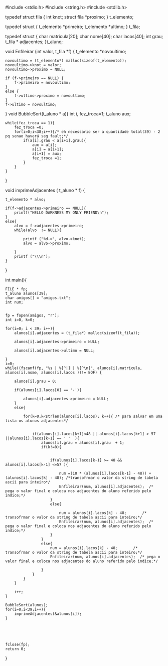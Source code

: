#include <stdio.h>
#include <string.h>
#include <stdlib.h>



typedef struct fila {
	int knot;
	struct fila *proximo;
} t_elemento;
				
typedef struct {
	t_elemento *primeiro;
	t_elemento *ultimo;
} t_fila;

typedef struct {
	char matricula[20];
	char nome[40];
	char lacos[40];
	int grau;
	t_fila * adjacentes;
}t_aluno;



void Enfileirar (int valor, t_fila *f) {
	t_elemento *novoultimo;	

	novoultimo = (t_elemento*) malloc(sizeof(t_elemento));		
	novoultimo->knot = valor;
	novoultimo->proximo = NULL;									

	if (f->primeiro == NULL) {									
		f->primeiro = novoultimo;
	}
	else {
		f->ultimo->proximo = novoultimo;						
	}
	f->ultimo = novoultimo;										
}
void BubbleSort(t_aluno * a){
	int i, fez_troca=1;
	t_aluno aux;

	while(fez_troca == 1){
		fez_troca =0;
		for(i=0;i<38;i++){/* eh necessario ser a quantidade total(39) - 2 pq senao haverá seg fault;*/
			if(a[i].grau < a[i+1].grau){
				aux = a[i];
				a[i] = a[i+1];
				a[i+1] = aux;
				fez_troca =1;
			}
		}
	}

}


void imprimeAdjacentes ( t_aluno * f) {

	t_elemento * alvo;

	if(f->adjacentes->primeiro == NULL){
		printf("HELLO DARKNESS MY ONLY FRIEND\n");
	}
	else{
		alvo = f->adjacentes->primeiro;
		while(alvo  != NULL){
		
			printf ("%d->", alvo->knot);
			alvo = alvo->proximo;

		}
		printf ("\\\n");
	}

}

int main(){


	FILE * fp;
	t_aluno alunos[39];
	char amigos[] = "amigos.txt";
	int	num;

	
	fp = fopen(amigos, "r");
	int i=0, k=0;	

	for(i=0; i < 39; i++){
		alunos[i].adjacentes = (t_fila*) malloc(sizeof(t_fila)); 
		
		alunos[i].adjacentes->primeiro = NULL;
	
		alunos[i].adjacentes->ultimo = NULL;

	}
	i=0;
	while((fscanf(fp, "%s | %[^|] | %[^\n]", alunos[i].matricula, alunos[i].nome, alunos[i].lacos ))!= EOF) {
	
		alunos[i].grau = 0;
	
		if(alunos[i].lacos[0] == '-'){
		
			alunos[i].adjacentes->primeiro = NULL;
		}
		else{	
			
			for(k=0;k<strlen(alunos[i].lacos); k++){ /* para salvar em uma lista os alunos adjacentes*/
			
				
				if(alunos[i].lacos[k+1]<48 || alunos[i].lacos[k+1] > 57 ||alunos[i].lacos[k+1] == ' '  ){
					alunos[i].grau = alunos[i].grau  + 1;
					if(k!=0){


						if(alunos[i].lacos[k-1] >= 48 && alunos[i].lacos[k-1] <=57 ){
							
							num =(10 * (alunos[i].lacos[k-1] - 48)) + (alunos[i].lacos[k] - 48); /*transofrmar o valor da string de tabela ascii para inteiro*/
							Enfileirar(num, alunos[i].adjacentes);	/* pega o valor final e coloca nos adjacentes do aluno referido pelo indice;*/
						}
						else{
						
							num = alunos[i].lacos[k] - 48;		 /* transofrmar o valor da string de tabela ascii para inteiro;*/
							Enfileirar(num, alunos[i].adjacentes);	/* pega o valor final e coloca nos adjacentes do aluno referido pelo indice;*/
						}
					}
					else{
						num = alunos[i].lacos[k] - 48;		 /* transofrmar o valor da string de tabela ascii para inteiro;*/
						Enfileirar(num, alunos[i].adjacentes);	/* pega o valor final e coloca nos adjacentes do aluno referido pelo indice;*/

					}
				}
			}
		}

		i++;
	}	

	BubbleSort(alunos);	
	for(i=0;i<39;i++){
		imprimeAdjacentes(&alunos[i]);
	}





	fclose(fp);
	return 0;
}	
 	
